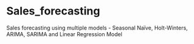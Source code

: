 # Sales_forecasting
Sales forecasting using multiple models - Seasonal Naïve, Holt-Winters, ARIMA, SARIMA and Linear Regression Model
